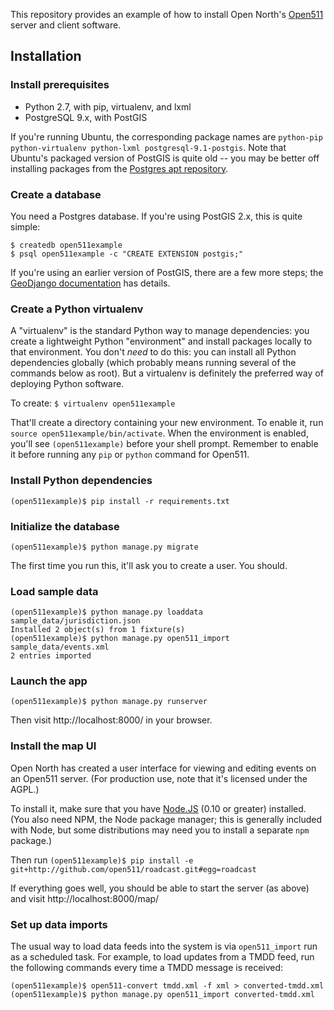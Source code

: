 This repository provides an example of how to install Open North's [Open511](http://open511.org/) server and client software.

## Installation

### Install prerequisites

* Python 2.7, with pip, virtualenv, and lxml
* PostgreSQL 9.x, with PostGIS

If you're running Ubuntu, the corresponding package names are `python-pip python-virtualenv python-lxml postgresql-9.1-postgis`. Note that Ubuntu's packaged version of PostGIS is quite old -- you may be better off installing packages from the [Postgres apt repository](https://wiki.postgresql.org/wiki/Apt).

### Create a database

You need a Postgres database. If you're using PostGIS 2.x, this is quite simple:

```
$ createdb open511example
$ psql open511example -c "CREATE EXTENSION postgis;"
```

If you're using an earlier version of PostGIS, there are a few more steps; the [GeoDjango documentation](https://docs.djangoproject.com/en/1.6/ref/contrib/gis/install/#installation) has details.

### Create a Python virtualenv

A "virtualenv" is the standard Python way to manage dependencies: you create a lightweight Python "environment" and install packages locally to that environment. You don't _need_ to do this: you can install all Python dependencies globally (which probably means running several of the commands below as root). But a virtualenv is definitely the preferred way of deploying Python software.

To create: `$ virtualenv open511example`

That'll create a directory containing your new environment. To enable it, run `source open511example/bin/activate`. When the environment is enabled, you'll see `(open511example)` before your shell prompt. Remember to enable it before running any `pip` or `python` command for Open511.

### Install Python dependencies

```(open511example)$ pip install -r requirements.txt```

### Initialize the database

```(open511example)$ python manage.py migrate```

The first time you run this, it'll ask you to create a user. You should.

### Load sample data

```
(open511example)$ python manage.py loaddata sample_data/jurisdiction.json
Installed 2 object(s) from 1 fixture(s)
(open511example)$ python manage.py open511_import sample_data/events.xml 
2 entries imported
```

### Launch the app

```(open511example)$ python manage.py runserver```

Then visit http://localhost:8000/ in your browser.

### Install the map UI

Open North has created a user interface for viewing and editing events on an Open511 server. (For production use, note that it's licensed under the AGPL.)

To install it, make sure that you have [Node.JS](http://nodejs.org/) (0.10 or greater) installed. (You also need NPM, the Node package manager; this is generally included with Node, but some distributions may need you to install a separate `npm` package.)

Then run ```(open511example)$ pip install -e git+http://github.com/open511/roadcast.git#egg=roadcast```

If everything goes well, you should be able to start the server (as above) and visit http://localhost:8000/map/

### Set up data imports

The usual way to load data feeds into the system is via `open511_import` run as a scheduled task. For example, to load updates from a TMDD feed, run the following commands every time a TMDD message is received:

```
(open511example)$ open511-convert tmdd.xml -f xml > converted-tmdd.xml
(open511example)$ python manage.py open511_import converted-tmdd.xml
```
